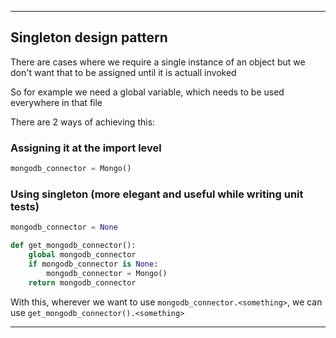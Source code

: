 
---

## Singleton design pattern

There are cases where we require a single instance of an object but we don't want that to be assigned until it is actuall invoked

So for example we need a global variable, which needs to be used everywhere in that file

There are 2 ways of achieving this:

### Assigning it at the import level

```python
mongodb_connector = Mongo()
```

### Using singleton (more elegant and useful while writing unit tests)

```python
mongodb_connector = None

def get_mongodb_connector():
    global mongodb_connector
    if mongodb_connector is None:
        mongodb_connector = Mongo()
    return mongodb_connector
```

With this, wherever we want to use `mongodb_connector.<something>`, we can use `get_mongodb_connector().<something>`

---
